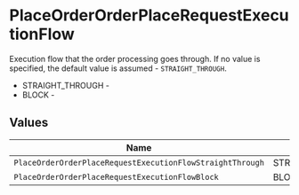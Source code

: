 # PlaceOrderOrderPlaceRequestExecutionFlow

Execution flow that the order processing goes through. If no value is specified, the default value is assumed - `STRAIGHT_THROUGH`.
* STRAIGHT_THROUGH - 
* BLOCK - 


## Values

| Name                                                      | Value                                                     |
| --------------------------------------------------------- | --------------------------------------------------------- |
| `PlaceOrderOrderPlaceRequestExecutionFlowStraightThrough` | STRAIGHT_THROUGH                                          |
| `PlaceOrderOrderPlaceRequestExecutionFlowBlock`           | BLOCK                                                     |